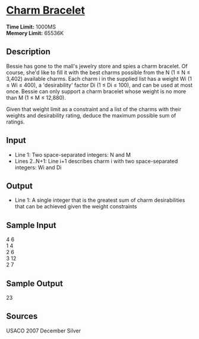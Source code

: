 # [Charm Bracelet](http://poj.org/problem?id=3624)

**Time Limit:** 1000MS  
**Memory Limit:** 65536K

## Description

Bessie has gone to the mall's jewelry store and spies a charm bracelet. Of course, she'd like to fill it with the best charms possible from the N (1 ≤ N ≤ 3,402) available charms. Each charm i in the supplied list has a weight Wi (1 ≤ Wi ≤ 400), a 'desirability' factor Di (1 ≤ Di ≤ 100), and can be used at most once. Bessie can only support a charm bracelet whose weight is no more than M (1 ≤ M ≤ 12,880).

Given that weight limit as a constraint and a list of the charms with their weights and desirability rating, deduce the maximum possible sum of ratings.

## Input

* Line 1: Two space-separated integers: N and M
* Lines 2..N+1: Line i+1 describes charm i with two space-separated integers: Wi and Di

## Output

* Line 1: A single integer that is the greatest sum of charm desirabilities that can be achieved given the weight constraints

## Sample Input

4 6  
1 4  
2 6  
3 12  
2 7

## Sample Output

23

## Sources

USACO 2007 December Silver
